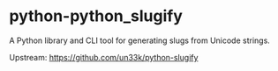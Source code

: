 # python-python_slugify

A Python library and CLI tool for generating slugs from Unicode strings.

Upstream: https://github.com/un33k/python-slugify
